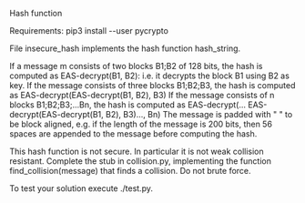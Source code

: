 Hash function

Requirements: pip3 install --user pycrypto

File insecure_hash implements the hash function hash_string.

If a message m consists of two blocks B1;B2 of 128 bits, the hash is computed as EAS-decrypt(B1, B2): i.e. it decrypts the block B1 using B2 as key.
If the message consists of three blocks B1;B2;B3, the hash is computed as EAS-decrypt(EAS-decrypt(B1, B2), B3)
If the message consists of n blocks B1;B2;B3;...Bn, the hash is computed as EAS-decrypt(... EAS-decrypt(EAS-decrypt(B1, B2), B3)..., Bn)
The message is padded with " " to be block aligned, e.g. if the length of the message is 200 bits, then 56 spaces are appended to the message before computing the hash.

This hash function is not secure. In particular it is not weak collision resistant. Complete the stub in collision.py, implementing the function find_collision(message) that finds a collision. Do not brute force.

To test your solution execute ./test.py.